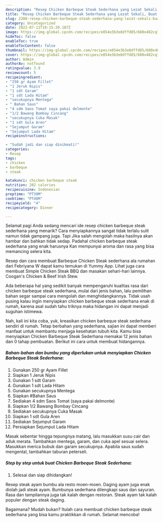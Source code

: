 ```yaml
---
description: "Resep Chicken Barbeque Steak Sederhana yang Lezat Sekali, Buat Buka Puasa Enak Banget"
title: "Resep Chicken Barbeque Steak Sederhana yang Lezat Sekali, Buat Buka Puasa Enak Banget"
slug: 2280-resep-chicken-barbeque-steak-sederhana-yang-lezat-sekali-buat-buka-puasa-enak-banget
category: Uncategorized
date: 2022-07-11T19:15:20.187Z
image: https://img-global.cpcdn.com/recipes/e854e3b3e8dffd85/680x482cq70/chicken-barbeque-steak-sederhana-foto-resep-utama.jpg
hideToc: false
enableToc: true
enableTocContent: false
thumbnail: https://img-global.cpcdn.com/recipes/e854e3b3e8dffd85/680x482cq70/chicken-barbeque-steak-sederhana-foto-resep-utama.jpg
cover: https://img-global.cpcdn.com/recipes/e854e3b3e8dffd85/680x482cq70/chicken-barbeque-steak-sederhana-foto-resep-utama.jpg
author: Admin
authorAv: notfound
ratingvalue: 3.9
reviewcount: 5
recipeingredient:
- "250 gr Ayam Fillet"
- "1 Jeruk Nipis"
- "1 sdt Garam"
- "1 sdt Lada Hitam"
- "secukupnya Mentega"
- " Bahan Saus"
- "4 sdm Saos Tomat saya pakai delmonte"
- "1/2 Bawang Bombay Cincang"
- "secukupnya Cuka Masak"
- "1 sdt Gula Aren"
- "Sejumput Garam"
- "Sejumput Lada Hitam"
recipeinstructions:

- "Sudah jadi dan siap dinikmati!"
categories:
- Resep
tags:
- chicken
- barbeque
- steak

katakunci: chicken barbeque steak 
nutrition: 202 calories
recipecuisine: Indonesian
preptime: "PT39M"
cooktime: "PT40M"
recipeyield: "4"
recipecategory: Dinner

---
```



Selamat pagi Anda sedang mencari ide resep chicken barbeque steak sederhana yang menarik? Cara menyiapkannya sangat tidak terlalu sulit namun tidak gampang juga. Tapi Jika salah mengolah maka hasilnya akan hambar dan bahkan tidak sedap. Padahal chicken barbeque steak sederhana yang enak harusnya Kan mempunyai aroma dan rasa yang bisa memancing selera kita.


Resep dan cara membuat Barbeque Chicken Steak sederhana ala rumahan dari Febriyana W dapat kamu temukan di Yummy App. Lihat juga cara membuat Simple Chicken Steak BBQ dan masakan sehari-hari lainnya. Coogan&#39;s Chicken &amp; Beef Irish Stew.

Ada beberapa hal yang sedikit banyak mempengaruhi kualitas rasa dari chicken barbeque steak sederhana, mulai dari jenis bahan, lalu pemilihan bahan segar sampai cara mengolah dan menghidangkannya. Tidak usah pusing kalau ingin menyiapkan chicken barbeque steak sederhana enak di rumah, karena asal sudah tahu triknya maka hidangan ini dapat menjadi suguhan istimewa.


Nah, kali ini kita coba, yuk, kreasikan chicken barbeque steak sederhana sendiri di rumah. Tetap berbahan yang sederhana, sajian ini dapat memberi manfaat untuk membantu menjaga kesehatan tubuh kita. Kamu bisa menyiapkan Chicken Barbeque Steak Sederhana memakai 12 jenis bahan dan 0 tahap pembuatan. Berikut ini cara untuk membuat hidangannya.

<!--inarticleads1-->

##### Bahan-bahan dan bumbu yang diperlukan untuk menyiapkan Chicken Barbeque Steak Sederhana:

1. Gunakan 250 gr Ayam Fillet
1. Siapkan 1 Jeruk Nipis
1. Gunakan 1 sdt Garam
1. Gunakan 1 sdt Lada Hitam
1. Gunakan secukupnya Mentega
1. Siapkan  #Bahan Saus
1. Sediakan 4 sdm Saos Tomat (saya pakai delmonte)
1. Siapkan 1/2 Bawang Bombay Cincang
1. Sediakan secukupnya Cuka Masak
1. Siapkan 1 sdt Gula Aren
1. Sediakan Sejumput Garam
1. Persiapkan Sejumput Lada Hitam


Masak sebentar hingga tepungnya matang, lalu masukkan susu cair dan aduk merata. Tambahkan mentega, garam, dan cuka apel sesuai selera. Masukkan merica bubuk dan garam secukupnya. Apabila saus sudah mengental, tambahkan taburan peterseli. 

<!--inarticleads2-->

##### Step by step untuk buat Chicken Barbeque Steak Sederhana:


1. Selesai dan siap dihidangkan!

Resep steak ayam bumbu ala resto moen-moen. Daging ayam juga enak diolah jadi steak ayam. Bumbunya sederhana dilengkapi saus dan sayuran. Rasa dan tampilannya juga tak kalah dengan restoran. Steak ayam tak kalah populer dengan steak daging. 

Bagaimana? Mudah bukan? Itulah cara membuat chicken barbeque steak sederhana yang bisa kamu praktikkan di rumah. Selamat mencoba!
